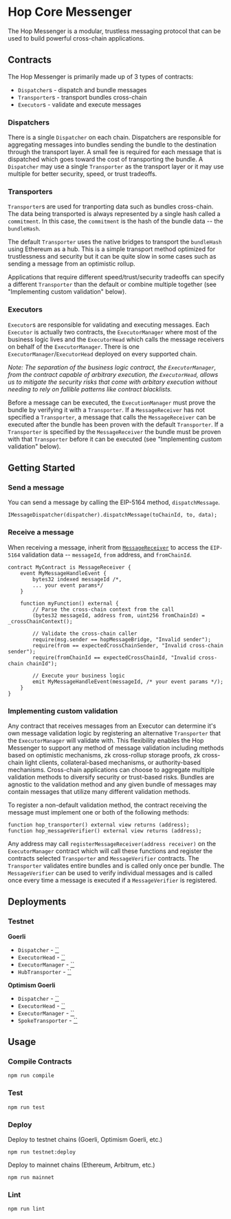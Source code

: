 # Hop Core Messenger

The Hop Messenger is a modular, trustless messaging protocol that can be used to build powerful cross-chain applications.

## Contracts

The Hop Messenger is primarily made up of 3 types of contracts:
 * `Dispatcher`s - dispatch and bundle messages
 * `Transporter`s - transport bundles cross-chain
 * `Executor`s - validate and execute messages

### Dispatchers

There is a single `Dispatcher` on each chain. Dispatchers are responsible for aggregating messages into bundles sending the bundle to the destination through the transport layer. A small fee is required for each message that is dispatched which goes toward the cost of transporting the bundle. A `Dispatcher` may use a single `Transporter` as the transport layer or it may use multiple for better security, speed, or trust tradeoffs.

### Transporters

`Transporter`s are used for tranporting data such as bundles cross-chain. The data being transported is always represented by a single hash called a `commitment`. In this case, the `commitment` is the hash of the bundle data -- the `bundleHash`.

The default `Transporter` uses the native bridges to transport the `bundleHash` using Ethereum as a hub. This is a simple transport method optimized for trustlessness and security but it can be quite slow in some cases such as sending a message from an optimistic rollup.

Applications that require different speed/trust/security tradeoffs can specify a different `Transporter` than the default or combine multiple together (see "Implementing custom validation" below).

### Executors

`Executor`s are responsible for validating and executing messages. Each `Executor` is actually two contracts, the `ExecutorManager` where most of the business logic lives and the `ExecutorHead` which calls the message receivers on behalf of the `ExecutorManager`. There is one `ExecutorManager`/`ExecutorHead` deployed on every supported chain.

_Note: The separation of the business logic contract, the `ExecutorManager`, from the contract capable of arbitrary execution, the `ExecutorHead`, allows us to mitigate the security risks that come with arbitary execution without needing to rely on fallible patterns like contract blacklists._

Before a message can be executed, the `ExecutionManager` must prove the bundle by verifying it with a `Transporter`. If a `MessageReceiver` has not specified a `Transporter`, a message that calls the `MessageReceiver` can be executed after the bundle has been proven with the default `Transporter`. If a `Transporter` is specified by the `MessageReceiver` the bundle must be proven with that `Transporter` before it can be executed (see "Implementing custom validation" below). 


## Getting Started

### Send a message

You can send a message by calling the EIP-5164 method, `dispatchMessage`.

```solidity
IMessageDispatcher(dispatcher).dispatchMessage(toChainId, to, data);
```

### Receive a message

When receiving a message, inherit from [`MessageReceiver`](https://github.com/hop-protocol/contracts-v2/blob/master/packages/messenger/contracts/erc5164/MessageReceiver.sol) to access the `EIP-5164` validation data -- `messageId`, `from` address, and `fromChainId`.

```solidity
contract MyContract is MessageReceiver {
    event MyMessageHandleEvent {
        bytes32 indexed messageId /*,
        ... your event params*/
    }

    function myFunction() external {
        // Parse the cross-chain context from the call
        (bytes32 messageId, address from, uint256 fromChainId) = _crossChainContext();

        // Validate the cross-chain caller
        require(msg.sender == hopMessageBridge, "Invalid sender");
        require(from == expectedCrossChainSender, "Invalid cross-chain sender");
        require(fromChainId == expectedCrossChainId, "Invalid cross-chain chainId");

        // Execute your business logic
        emit MyMessageHandleEvent(messageId, /* your event params */);
    }
}
```

### Implementing custom validation

Any contract that receives messages from an Executor can determine it's own message validation logic by registering an alternative `Transporter` that the `ExecutorManager` will validate with. This flexibility enables the Hop Messenger to support any method of message validation including methods based on optimistic mechanisms, zk cross-rollup storage proofs, zk cross-chain light clients, collateral-based mechanisms, or authority-based mechanisms. Cross-chain applications can choose to aggregate multiple validation methods to diversify security or trust-based risks. Bundles are agnostic to the validation method and any given bundle of messages may contain messages that utilize many different validation methods.

To register a non-default validation method, the contract receiving the message must implement one or both of the following methods:
```
function hop_transporter() external view returns (address);
function hop_messageVerifier() external view returns (address);
```
Any address may call `registerMessageReceiver(address receiver)` on the `ExecutorManager` contract which will call these functions and register the contracts selected `Transporter` and `MessageVerifier` contracts. The `Transporter` validates entire bundles and is called only once per bundle. The `MessageVerifier` can be used to verify individual messages and is called once every time a message is executed if a `MessageVerifier` is registered.

## Deployments

### Testnet

__Goerli__
 * `Dispatcher` - [``](https://goerli.etherscan.io/address/#code)
 * `ExecutorHead` - [``](https://goerli.etherscan.io/address/#code)
 * `ExecutorManager` - [``](https://goerli.etherscan.io/address/#code)
 * `HubTransporter` - [``](https://goerli.etherscan.io/address/#code)

__Optimism Goerli__
 * `Dispatcher` - [``](https://goerli-optimism.etherscan.io/address/#code)
 * `ExecutorHead` - [``](https://goerli-optimism.etherscan.io/address/#code)
 * `ExecutorManager` - [``](https://goerli-optimism.etherscan.io/address/#code)
 * `SpokeTransporter` - [``](https://goerli-optimism.etherscan.io/address/#code)

## Usage

### Compile Contracts
```shell
npm run compile
```

### Test
```shell
npm run test
```

### Deploy
Deploy to testnet chains (Goerli, Optimism Goerli, etc.)
```shell
npm run testnet:deploy
```

Deploy to mainnet chains (Ethereum, Arbitrum, etc.)
```shell
npm run mainnet
```

### Lint

```shell
npm run lint
```
